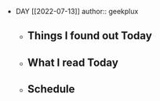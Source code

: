 - DAY [[2022-07-13]]
  author:: geekplux
	- ## Things I found out Today
	- ## What I read Today
	- ## Schedule